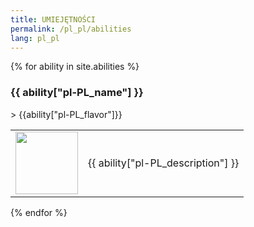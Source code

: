 ```yaml
---
title: UMIEJĘTNOŚCI
permalink: /pl_pl/abilities
lang: pl_pl
---
```

{% for ability in site.abilities %}
<h3 id = '{{ability.tile_id}}'>{{ ability["pl-PL_name"] }}</h3>
> {{ability["pl-PL_flavor"]}}
<table>
    <tr>
        <td width = '100'>
            <img width = '100' height = '100' src = '{{site.baseurl}}{{ ability.image }}' />
        </td>
        <td>{{ ability["pl-PL_description"] }}</td>
    </tr>
</table>
{% endfor %}


